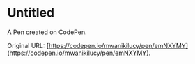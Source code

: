 # Untitled

A Pen created on CodePen.

Original URL: [https://codepen.io/mwanikilucy/pen/emNXYMY](https://codepen.io/mwanikilucy/pen/emNXYMY).


